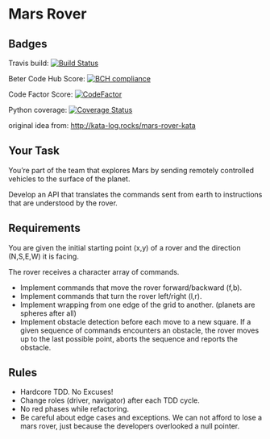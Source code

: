 # Mars Rover
## Badges
Travis build: [![Build Status](https://travis-ci.com/studioj/katas.svg?branch=master)](https://travis-ci.com/studioj/katas)

Beter Code Hub Score: [![BCH compliance](https://bettercodehub.com/edge/badge/studioj/katas?branch=master)](https://bettercodehub.com/)

Code Factor Score: [![CodeFactor](https://www.codefactor.io/repository/github/studioj/katas/badge)](https://www.codefactor.io/repository/github/studioj/katas)

Python coverage: [![Coverage Status](https://coveralls.io/repos/github/studioj/katas/badge.svg)](https://coveralls.io/github/studioj/katas)


original idea from: http://kata-log.rocks/mars-rover-kata


## Your Task

You’re part of the team that explores Mars by sending remotely controlled vehicles to the surface of the planet. 

Develop an API that translates the commands sent from earth to instructions that are understood by the rover.

## Requirements

You are given the initial starting point (x,y) of a rover and the direction (N,S,E,W) it is facing.

The rover receives a character array of commands.

- Implement commands that move the rover forward/backward (f,b).
- Implement commands that turn the rover left/right (l,r).
- Implement wrapping from one edge of the grid to another. (planets are spheres after all)
- Implement obstacle detection before each move to a new square. If a given sequence of commands encounters an obstacle, the rover moves up to the last possible point, aborts the sequence and reports the obstacle.

## Rules

- Hardcore TDD. No Excuses!
- Change roles (driver, navigator) after each TDD cycle.
- No red phases while refactoring.
- Be careful about edge cases and exceptions. We can not afford to lose a mars rover, just because the developers overlooked a null pointer.